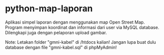 # python-map-laporan
Aplikasi simpel laporan dengan menggunakan map Open Street Map. Program menyimpan koordinat dan informasi dari user via MySQL database. Dilengkapi juga dengan pelaporan upload gambar.

Note:
Letakan folder "gmni-kabel" di /htdocs kalian! Jangan lupa buat dulu database dengan file "gmni-kabel.sql" di phpMyAdmin!
